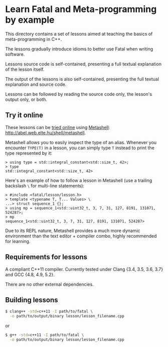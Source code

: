 # Learn Fatal and Meta-programming by example
This directory contains a set of lessons aimed at teaching the basics of meta-programming in C++.

The lessons gradually introduce idioms to better use Fatal when writing software.

Lessons source code is self-contained, presenting a full textual explanation of the lesson itself.

The output of the lessons is also self-contained, presenting the full textual explanation and source code.

Lessons can be followed by reading the source code only, the lesson's output only, or both.


## Try it online

These lessons can be [tried online](http://abel.web.elte.hu/shell/metashell) using [Metashell](https://github.com/sabel83/metashell): http://abel.web.elte.hu/shell/metashell.

Metashell allows you to easily inspect the type of an alias. Whenever you encounter `TYPE(T)` in a lesson, you can simply type `T` instead to print the type represented by it:

```
> using type = std::integral_constant<std::size_t, 42>;
> type
std::integral_constant<std::size_t, 42>
```

Here's an example of how to follow a lesson in Metashell (use a trailing backslash `\` for multi-line statements):

```
> #include <fatal/lesson/lesson.h>
> template <typename T, T... Values> \
...> struct sequence_1 {};
> using mp = sequence_1<std::uint32_t, 3, 7, 31, 127, 8191, 131071, 524287>;
> mp
sequence_1<std::uint32_t, 3, 7, 31, 127, 8191, 131071, 524287>
```

Due to its REPL nature, Metashell provides a much more dynamic environment than the text editor + compiler combo, highly recommended for learning.


## Requirements for lessons
A compliant C++11 compiler. Currently tested under Clang {3.4, 3.5, 3.6, 3.7} and GCC {4.8, 4.9, 5.2}.

There are no other external dependencies.


## Building lessons
```sh
$ clang++ -std=c++11 -I path/to/fatal \
  -o path/to/output/binary lesson/lesson_filename.cpp
```
or
```sh
$ g++ -std=c++11 -I path/to/fatal \
  -o path/to/output/binary lesson/lesson_filename.cpp
```
